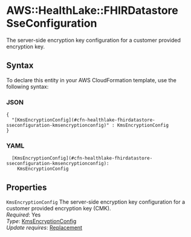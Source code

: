# AWS::HealthLake::FHIRDatastore SseConfiguration<a name="aws-properties-healthlake-fhirdatastore-sseconfiguration"></a>

The server\-side encryption key configuration for a customer provided encryption key\.

## Syntax<a name="aws-properties-healthlake-fhirdatastore-sseconfiguration-syntax"></a>

To declare this entity in your AWS CloudFormation template, use the following syntax:

### JSON<a name="aws-properties-healthlake-fhirdatastore-sseconfiguration-syntax.json"></a>

```
{
  "[KmsEncryptionConfig](#cfn-healthlake-fhirdatastore-sseconfiguration-kmsencryptionconfig)" : KmsEncryptionConfig
}
```

### YAML<a name="aws-properties-healthlake-fhirdatastore-sseconfiguration-syntax.yaml"></a>

```
  [KmsEncryptionConfig](#cfn-healthlake-fhirdatastore-sseconfiguration-kmsencryptionconfig):
    KmsEncryptionConfig
```

## Properties<a name="aws-properties-healthlake-fhirdatastore-sseconfiguration-properties"></a>

`KmsEncryptionConfig` <a name="cfn-healthlake-fhirdatastore-sseconfiguration-kmsencryptionconfig"></a>
The server\-side encryption key configuration for a customer provided encryption key \(CMK\)\.  
_Required_: Yes  
_Type_: [KmsEncryptionConfig](aws-properties-healthlake-fhirdatastore-kmsencryptionconfig.md)  
_Update requires_: [Replacement](https://docs.aws.amazon.com/AWSCloudFormation/latest/UserGuide/using-cfn-updating-stacks-update-behaviors.html#update-replacement)
